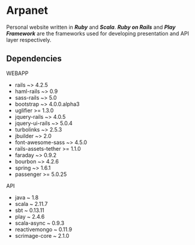 # Arpanet

Personal website written in ***Ruby*** and ***Scala***. ***Ruby on Rails*** and ***Play Framework*** are the frameworks used for developing presentation and API layer respectively.

Dependencies
------------

WEBAPP

* rails                 ~> 4.2.5
* haml-rails            ~> 0.9
* sass-rails            ~> 5.0
* bootstrap             ~> 4.0.0.alpha3
* uglifier              >= 1.3.0
* jquery-rails          ~> 4.0.5
* jquery-ui-rails       ~> 5.0.4
* turbolinks            ~> 2.5.3
* jbuilder              ~> 2.0
* font-awesome-sass     ~> 4.5.0
* rails-assets-tether   >= 1.1.0
* faraday               ~> 0.9.2
* bourbon               ~> 4.2.6
* spring                ~> 1.6.1
* passenger             >= 5.0.25

API

* java          ~ 1.8
* scala         ~ 2.11.7
* sbt           ~ 0.13.11
* play          ~ 2.4.6
* scala-async   ~ 0.9.3
* reactivemongo ~ 0.11.9
* scrimage-core ~ 2.1.0